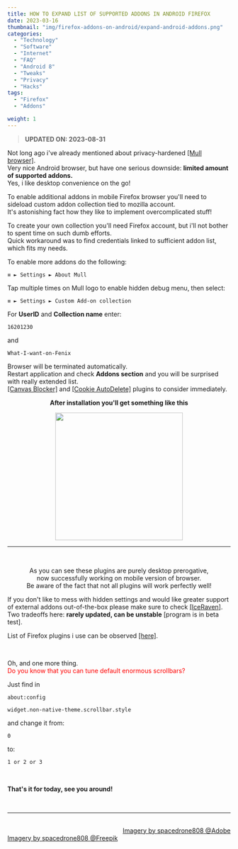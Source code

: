 ```yaml
---
title: HOW TO EXPAND LIST OF SUPPORTED ADDONS IN ANDROID FIREFOX
date: 2023-03-16
thumbnail: "img/firefox-addons-on-android/expand-android-addons.png"
categories:
  - "Technology"
  - "Software"
  - "Internet"
  - "FAQ"
  - "Android 8"
  - "Tweaks"
  - "Privacy"
  - "Hacks"
tags:
  - "Firefox"
  - "Addons"

weight: 1
---
```


> **UPDATED ON: 2023-08-31**

Not long ago i've already mentioned about privacy-hardened [[Mull browser]](https://trackerninja.codeberg.page/post/mull-browser-probably-the-last-sane-browser-for-android).
<br>
Very nice Android browser, but have one serious downside: **limited amount of supported addons.**
<br>
Yes, i like desktop convenience on the go!

To enable additional addons in mobile Firefox browser you'll need to sideload custom addon collection tied to mozilla account. 
<br>
It's astonishing fact how they like to implement overcomplicated stuff!

To create your own collection you'll need Firefox account, but i'll not bother to spent time on such dumb efforts. 
<br>
Quick workaround was to find credentials linked to sufficient addon list, which fits my needs. 

To enable more addons do the following:
 
```
≡ ► Settings ► About Mull 
```
Tap multiple times on Mull logo to enable hidden debug menu, then select:

```
≡ ► Settings ► Custom Add-on collection
```

For **UserID** and **Collection name** enter:

```
16201230
```
and

```
What-I-want-on-Fenix
```

Browser will be terminated automatically.
<br>
Restart application and check **Addons section** and you will be surprised with really extended list. 
<br>
[[Canvas Blocker]](https://addons.mozilla.org/en-US/firefox/addon/canvasblocker) and [[Cookie AutoDelete]](https://addons.mozilla.org/en-US/firefox/addon/cookie-autodelete) plugins to consider immediately.


<div align="center">

**After installation you'll get something like this**
<br>
  
<img src="/img/firefox-addons-on-android/mull-desktop-plugins.png" width="288">
<hr>
<br>

As you can see these plugins are purely desktop prerogative,
<br>
now successfully working on mobile version of browser. 
<br>
Be aware of the fact that not all plugins will work perfectly well!

</div>

If you don't like to mess with hidden settings and would like greater support of external addons out-of-the-box please make sure to check [[IceRaven]](https://github.com/fork-maintainers/iceraven-browser/releases). 
<br>
Two tradeoffs here: **rarely updated, can be unstable** [program is in beta test].

List of Firefox plugins i use can be observed [[here]](https://trackerninja.codeberg.page/post/improving-firefox-privacy-security-addons-part-1).

<br>

Oh, and one more thing. 
<br>
<font color="red">Do you know that you can tune default enormous scrollbars?</font>

Just find in 

```
about:config 
```

```
widget.non-native-theme.scrollbar.style

```
and change it from: 

```
0
``` 
to: 

```
1 or 2 or 3
```

<br>

**That's it for today, see you around!**

<br>

<hr>

<div class="demo_line_two_stock_links">

<p style="text-align:right; margin-bottom: 0;">
<br>
<a href="https://stock.adobe.com/contributor/204789995/spacedrone808" target="_blank">Imagery by spacedrone808 @Adobe </a></p>
<a href="https://www.freepik.com/author/spacedrone808" target="_blank">Imagery by spacedrone808 @Freepik </a></p>

</div>